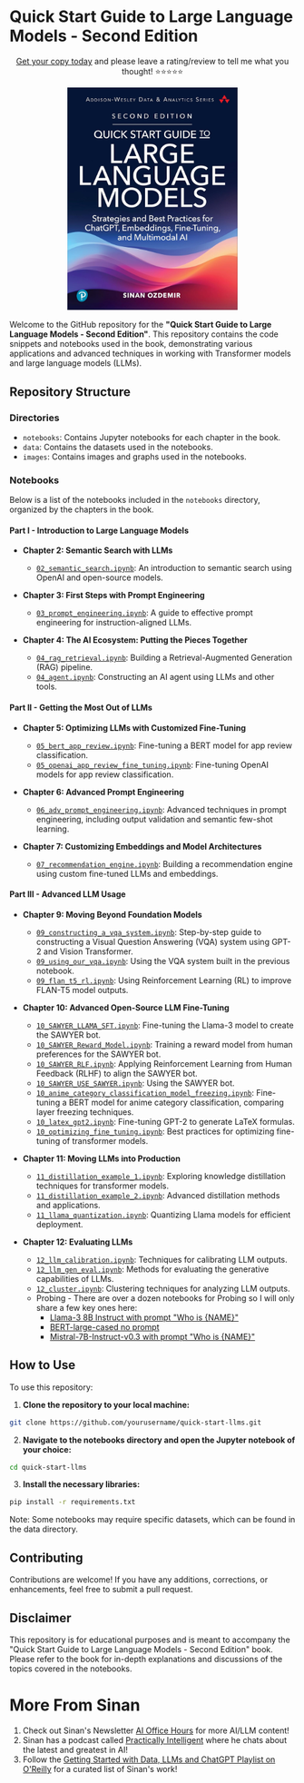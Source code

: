 # Quick Start Guide to Large Language Models - Second Edition
<p align="center">
  <a href="https://www.amazon.com/Quick-Start-Guide-Language-Models-dp-0135346568/dp/0135346568">Get your copy today</a> and please leave a rating/review to tell me what you thought! ⭐⭐⭐⭐⭐
</p>

<p align="center">
  <img src="images/qsllm2e.jpg" alt="Quick Start Guide to Large Language Models" width="300">
</p>


Welcome to the GitHub repository for the **"Quick Start Guide to Large Language Models - Second Edition"**. This repository contains the code snippets and notebooks used in the book, demonstrating various applications and advanced techniques in working with Transformer models and large language models (LLMs).

## Repository Structure

### Directories

- `notebooks`: Contains Jupyter notebooks for each chapter in the book.
- `data`: Contains the datasets used in the notebooks.
- `images`: Contains images and graphs used in the notebooks.

### Notebooks

Below is a list of the notebooks included in the `notebooks` directory, organized by the chapters in the book.

#### Part I - Introduction to Large Language Models

- **Chapter 2: Semantic Search with LLMs**
  - [`02_semantic_search.ipynb`](notebooks/02_semantic_search.ipynb): An introduction to semantic search using OpenAI and open-source models.

- **Chapter 3: First Steps with Prompt Engineering**
  - [`03_prompt_engineering.ipynb`](notebooks/03_prompt_engineering.ipynb): A guide to effective prompt engineering for instruction-aligned LLMs.

- **Chapter 4: The AI Ecosystem: Putting the Pieces Together**
  - [`04_rag_retrieval.ipynb`](notebooks/04_rag_retrieval.ipynb): Building a Retrieval-Augmented Generation (RAG) pipeline.
  - [`04_agent.ipynb`](notebooks/04_agent.ipynb): Constructing an AI agent using LLMs and other tools.

#### Part II - Getting the Most Out of LLMs

- **Chapter 5: Optimizing LLMs with Customized Fine-Tuning**
  - [`05_bert_app_review.ipynb`](notebooks/05_bert_app_review.ipynb): Fine-tuning a BERT model for app review classification.
  - [`05_openai_app_review_fine_tuning.ipynb`](notebooks/05_openai_app_review_fine_tuning.ipynb): Fine-tuning OpenAI models for app review classification.

- **Chapter 6: Advanced Prompt Engineering**
  - [`06_adv_prompt_engineering.ipynb`](notebooks/06_adv_prompt_engineering.ipynb): Advanced techniques in prompt engineering, including output validation and semantic few-shot learning.

- **Chapter 7: Customizing Embeddings and Model Architectures**
  - [`07_recommendation_engine.ipynb`](notebooks/07_recommendation_engine.ipynb): Building a recommendation engine using custom fine-tuned LLMs and embeddings.

#### Part III - Advanced LLM Usage

- **Chapter 9: Moving Beyond Foundation Models**
  - [`09_constructing_a_vqa_system.ipynb`](notebooks/09_constructing_a_vqa_system.ipynb): Step-by-step guide to constructing a Visual Question Answering (VQA) system using GPT-2 and Vision Transformer.
  - [`09_using_our_vqa.ipynb`](notebooks/09_using_our_vqa.ipynb): Using the VQA system built in the previous notebook.
  - [`09_flan_t5_rl.ipynb`](notebooks/09_flan_t5_rl.ipynb): Using Reinforcement Learning (RL) to improve FLAN-T5 model outputs.

- **Chapter 10: Advanced Open-Source LLM Fine-Tuning**
  - [`10_SAWYER_LLAMA_SFT.ipynb`](notebooks/10_SAWYER_LLAMA_SFT.ipynb): Fine-tuning the Llama-3 model to create the SAWYER bot.
  - [`10_SAWYER_Reward_Model.ipynb`](notebooks/10_SAWYER_Reward_Model.ipynb): Training a reward model from human preferences for the SAWYER bot.
  - [`10_SAWYER_RLF.ipynb`](notebooks/10_SAWYER_RLF.ipynb): Applying Reinforcement Learning from Human Feedback (RLHF) to align the SAWYER bot.
  - [`10_SAWYER_USE_SAWYER.ipynb`](notebooks/10_SAWYER_USE_SAWYER.ipynb): Using the SAWYER bot.
  - [`10_anime_category_classification_model_freezing.ipynb`](notebooks/10_anime_category_classification_model_freezing.ipynb): Fine-tuning a BERT model for anime category classification, comparing layer freezing techniques.
  - [`10_latex_gpt2.ipynb`](notebooks/10_latex_gpt2.ipynb): Fine-tuning GPT-2 to generate LaTeX formulas.
  - [`10_optimizing_fine_tuning.ipynb`](notebooks/10_optimizing_fine_tuning.ipynb): Best practices for optimizing fine-tuning of transformer models.

- **Chapter 11: Moving LLMs into Production**
  - [`11_distillation_example_1.ipynb`](notebooks/11_distillation_example_1.ipynb): Exploring knowledge distillation techniques for transformer models.
  - [`11_distillation_example_2.ipynb`](notebooks/11_distillation_example_2.ipynb): Advanced distillation methods and applications.
  - [`11_llama_quantization.ipynb`](notebooks/11_llama_quantization.ipynb): Quantizing Llama models for efficient deployment.

- **Chapter 12: Evaluating LLMs**
  - [`12_llm_calibration.ipynb`](notebooks/12_llm_calibration.ipynb): Techniques for calibrating LLM outputs.
  - [`12_llm_gen_eval.ipynb`](notebooks/12_llm_gen_eval.ipynb): Methods for evaluating the generative capabilities of LLMs.
  - [`12_cluster.ipynb`](notebooks/12_cluster.ipynb): Clustering techniques for analyzing LLM outputs.
  - Probing - There are over a dozen notebooks for Probing so I will only share a few key ones here:
	  - [Llama-3 8B Instruct with prompt "Who is {NAME}"](https://colab.research.google.com/drive/1e1d9fATVjVun-_tPj4vS_DSTGaIfxs01?usp=sharing)
	  - [BERT-large-cased no prompt](https://colab.research.google.com/drive/1cizgoh1J6Y-DHBrOkNTFo9Y1CypjwuQM?usp=sharing)
	  - [Mistral-7B-Instruct-v0.3 with prompt "Who is {NAME}"](https://colab.research.google.com/drive/1VL3betxqVZ_H3_8XmLbjE0hEjaoy-HPV?usp=sharing)

## How to Use

To use this repository:

1. **Clone the repository to your local machine:**

```bash
git clone https://github.com/yourusername/quick-start-llms.git
```

2. **Navigate to the notebooks directory and open the Jupyter notebook of your choice:**

```bash
cd quick-start-llms
```

3. **Install the necessary libraries:**

```bash
pip install -r requirements.txt
```

Note: Some notebooks may require specific datasets, which can be found in the data directory.

## Contributing
Contributions are welcome! If you have any additions, corrections, or enhancements, feel free to submit a pull request.

## Disclaimer
This repository is for educational purposes and is meant to accompany the "Quick Start Guide to Large Language Models - Second Edition" book. Please refer to the book for in-depth explanations and discussions of the topics covered in the notebooks.

# More From Sinan

1. Check out Sinan's Newsletter [AI Office Hours](https://ai-office-hours.beehiiv.com/) for more AI/LLM content!
2. Sinan has a podcast called [Practically Intelligent](https://podcasts.apple.com/us/podcast/practically-intelligent/id1678774315) where he chats about the latest and greatest in AI!
3. Follow the [Getting Started with Data, LLMs and ChatGPT Playlist on O'Reilly](https://www.oreilly.com/playlists/2953f6c7-0e13-49ac-88e2-b951e11388de) for a curated list of Sinan's work!